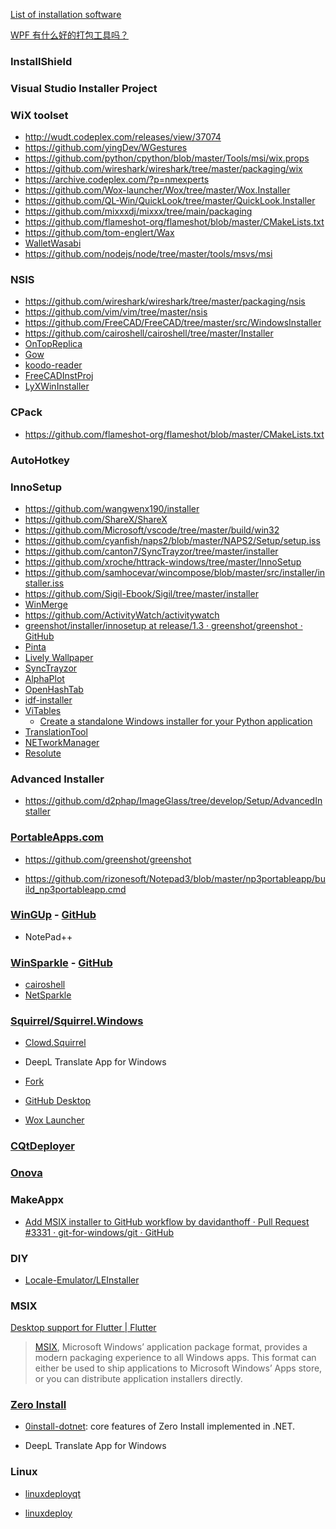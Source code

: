 [List of installation software](https://link.zhihu.com/?target=https%3A//en.wikipedia.org/wiki/List_of_installation_software)

[WPF 有什么好的打包工具吗？](https://www.zhihu.com/question/57741522)

### InstallShield

### Visual Studio Installer Project

### WiX toolset

- http://wudt.codeplex.com/releases/view/37074
- https://github.com/yingDev/WGestures
- https://github.com/python/cpython/blob/master/Tools/msi/wix.props
- https://github.com/wireshark/wireshark/tree/master/packaging/wix
- https://archive.codeplex.com/?p=nmexperts
- https://github.com/Wox-launcher/Wox/tree/master/Wox.Installer
- https://github.com/QL-Win/QuickLook/tree/master/QuickLook.Installer
- https://github.com/mixxxdj/mixxx/tree/main/packaging
- https://github.com/flameshot-org/flameshot/blob/master/CMakeLists.txt
- https://github.com/tom-englert/Wax
- [WalletWasabi](https://github.com/zkSNACKs/WalletWasabi)
- https://github.com/nodejs/node/tree/master/tools/msvs/msi

### NSIS

- https://github.com/wireshark/wireshark/tree/master/packaging/nsis
- https://github.com/vim/vim/tree/master/nsis
- https://github.com/FreeCAD/FreeCAD/tree/master/src/WindowsInstaller
- https://github.com/cairoshell/cairoshell/tree/master/Installer
- [OnTopReplica](https://github.com/LorenzCK/OnTopReplica)
- [Gow](https://github.com/bmatzelle/gow)
- [koodo-reader](https://github.com/troyeguo/koodo-reader)
- [FreeCADInstProj](https://github.com/donovaly/FreeCADInstProj)
- [LyXWinInstaller](https://github.com/donovaly/LyXWinInstaller)

### CPack

- https://github.com/flameshot-org/flameshot/blob/master/CMakeLists.txt

### AutoHotkey

### InnoSetup

- https://github.com/wangwenx190/installer
- https://github.com/ShareX/ShareX
- https://github.com/Microsoft/vscode/tree/master/build/win32
- https://github.com/cyanfish/naps2/blob/master/NAPS2/Setup/setup.iss
- https://github.com/canton7/SyncTrayzor/tree/master/installer
- https://github.com/xroche/httrack-windows/tree/master/InnoSetup
- https://github.com/samhocevar/wincompose/blob/master/src/installer/installer.iss
- https://github.com/Sigil-Ebook/Sigil/tree/master/installer
- [WinMerge](https://github.com/WinMerge/winmerge/tree/master/Installer)
- https://github.com/ActivityWatch/activitywatch
- [greenshot/installer/innosetup at release/1.3 · greenshot/greenshot · GitHub](https://github.com/greenshot/greenshot/tree/release/1.3/installer/innosetup)
- [Pinta](https://github.com/PintaProject/Pinta/blob/master/installer/windows/installer.iss)
- [Lively Wallpaper](https://github.com/rocksdanister/lively)
- [SyncTrayzor](https://github.com/canton7/SyncTrayzor)
- [AlphaPlot](https://github.com/narunlifescience/AlphaPlot)
- [OpenHashTab](https://github.com/namazso/OpenHashTab)
- [idf-installer](https://github.com/espressif/idf-installer)
- [ViTables](https://github.com/uvemas/ViTables/blob/master/doc/develop.rst)
  - [Create a standalone Windows installer for your Python application](https://cyrille.rossant.net/create-a-standalone-windows-installer-for-your-python-application/)
- [TranslationTool](https://github.com/Kybs0/TranslationTool)
- [NETworkManager](https://github.com/BornToBeRoot/NETworkManager)
- [Resolute](https://github.com/rizonesoft/Resolute)

### Advanced Installer

- https://github.com/d2phap/ImageGlass/tree/develop/Setup/AdvancedInstaller

### [PortableApps.com](http://portableapps.com/apps/development/portableapps.com_installer)

- https://github.com/greenshot/greenshot

- https://github.com/rizonesoft/Notepad3/blob/master/np3portableapp/build_np3portableapp.cmd

### [WinGUp](https://wingup.org/) - [GitHub](https://github.com/gup4win/wingup)

- NotePad++

### [WinSparkle](https://winsparkle.org/) - [GitHub](https://github.com/vslavik/winsparkle)

- [cairoshell](https://github.com/cairoshell/cairoshell/tree/master/Dependencies/WinSparkle)
- [NetSparkle](https://github.com/NetSparkleUpdater/NetSparkle)

### [Squirrel/Squirrel.Windows](https://github.com/Squirrel/Squirrel.Windows)

- [Clowd.Squirrel](https://github.com/clowd/Clowd.Squirrel)

- DeepL Translate App for Windows

- [Fork](https://fork.dev/)

- [GitHub Desktop](https://desktop.github.com/)

- [Wox Launcher](https://github.com/Wox-launcher/Wox)

### [CQtDeployer](https://github.com/QuasarApp/CQtDeployer)

### [Onova](https://github.com/Tyrrrz/Onova)

### MakeAppx

- [Add MSIX installer to GitHub workflow by davidanthoff · Pull Request #3331 · git-for-windows/git · GitHub](https://github.com/git-for-windows/git/pull/3331/files)

### DIY

- [Locale-Emulator/LEInstaller](https://github.com/xupefei/Locale-Emulator/tree/master/LEInstaller)

### MSIX

[Desktop support for Flutter | Flutter](https://docs.flutter.dev/desktop)

> [MSIX](https://docs.microsoft.com/en-us/windows/msix/overview), Microsoft Windows’ application package format,
> provides a modern packaging experience to all Windows apps.
> This format can either be used to ship applications
> to Microsoft Windows’ Apps store, or you can
> distribute application installers directly.

### [Zero Install](https://0install.net/)

- [0install-dotnet](https://github.com/0install/0install-dotnet): core features of Zero Install implemented in .NET.

- DeepL Translate App for Windows

### Linux

- [linuxdeployqt](https://github.com/probonopd/linuxdeployqt)

- [linuxdeploy](https://github.com/linuxdeploy/linuxdeploy)
